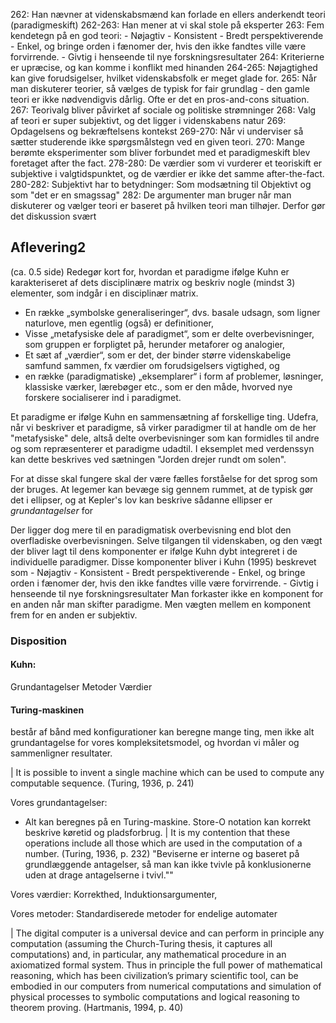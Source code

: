 262: Han nævner at videnskabsmænd kan forlade en ellers anderkendt teori (paradigmeskift)
262-263: Han mener at vi skal stole på eksperter
263: Fem kendetegn på en god teori:
	- Nøjagtiv
	- Konsistent
	- Bredt perspektiverende
	- Enkel, og bringe orden i fænomer der, hvis den ikke fandtes ville være forvirrende.
	- Givtig i henseende til nye forskningsresultater
264: Kriterierne er upræcise, og kan komme i konflikt med hinanden
264-265: Nøjagtighed kan give forudsigelser, hvilket videnskabsfolk er meget glade for.
265: Når man diskuterer teorier, så vælges de typisk for fair grundlag - den gamle teori er ikke nødvendigvis dårlig. Ofte er det en pros-and-cons situation.
267: Teorivalg bliver påvirket af sociale og politiske strømninger
268: Valg af teori er super subjektivt, og det ligger i videnskabens natur
269: Opdagelsens og bekræftelsens kontekst
269-270: Når vi underviser så sætter studerende ikke spørgsmålstegn ved en given teori.
270: Mange berømte eksperimenter som bliver forbundet med et paradigmeskift blev foretaget after the fact.
278-280: De værdier som vi vurderer et teoriskift er subjektive i valgtidspunktet, og de værdier er ikke det samme after-the-fact.
280-282: Subjektivt har to betydninger: Som modsætning til Objektivt og som "det er en smagssag"
282: De argumenter man bruger når man diskuterer og vælger teori er baseret på hvilken teori man tilhøjer. Derfor gør det diskussion svært

## Aflevering2
(ca. 0.5 side) Redegør kort for, hvordan et paradigme ifølge Kuhn er karakteriseret af dets disciplinære matrix og beskriv nogle (mindst 3) elementer, som indgår i en disciplinær matrix.

- En række „symbolske generaliseringer“, dvs. basale udsagn, som ligner naturlove, men egentlig (også) er definitioner,
- Visse „metafysiske dele af paradigmet“, som er delte overbevisninger, som gruppen er forpligtet på, herunder metaforer og analogier,
- Et sæt af „værdier“, som er det, der binder større videnskabelige samfund sammen, fx værdier om forudsigelsers vigtighed, og
- en række (paradigmatiske) „eksemplarer“ i form af problemer, løsninger, klassiske værker, lærebøger etc., som er den måde, hvorved nye forskere socialiserer ind i paradigmet.

Et paradigme er ifølge Kuhn en sammensætning af forskellige ting.
Udefra, når vi beskriver et paradigme, så virker paradigmer til at handle om de her "metafysiske" dele, altså delte overbevisninger som kan formidles til andre og som repræsenterer et paradigme udadtil.
I eksemplet med verdenssyn kan dette beskrives ved sætningen "Jorden drejer rundt om solen".

For at disse skal fungere skal der være fælles forståelse for det sprog som der bruges. At legemer kan bevæge sig gennem rummet, at de typisk gør det i ellipser, og at Kepler's lov kan beskrive sådanne ellipser er _grundantagelser_ for 

Der ligger dog mere til en paradigmatisk overbevisning end blot den overfladiske overbevisningen. Selve tilgangen til videnskaben, og den vægt der bliver lagt til dens komponenter er ifølge Kuhn dybt integreret i de individuelle paradigmer.
Disse komponenter bliver i Kuhn (1995) beskrevet som
	- Nøjagtiv
	- Konsistent
	- Bredt perspektiverende
	- Enkel, og bringe orden i fænomer der, hvis den ikke fandtes ville være forvirrende.
	- Givtig i henseende til nye forskningsresultater
Man forkaster ikke en komponent for en anden når man skifter paradigme. Men vægten mellem en komponent frem for en anden er subjektiv.

### Disposition
#### Kuhn:
Grundantagelser
Metoder
Værdier

#### Turing-maskinen
består af bånd med konfigurationer
kan beregne mange ting, men ikke alt
grundantagelse for vores kompleksitetsmodel, og hvordan vi måler og sammenligner resultater.

| It is possible to invent a single machine which can be used to compute any
computable sequence. (Turing, 1936, p. 241)

Vores grundantagelser:
- Alt kan beregnes på en Turing-maskine. Store-O notation kan korrekt beskrive køretid og pladsforbrug. 
| It is my contention that these operations include all those which are used in
the computation of a number. (Turing, 1936, p. 232)
"Beviserne er interne og baseret på grundlæggende antagelser, så man kan ikke
tvivle på konklusionerne uden at drage antagelserne i tvivl.""

Vores værdier:
Korrekthed, Induktionsargumenter, 

Vores metoder:
Standardiserede metoder for endelige automater

| The digital computer is a universal device and can perform in principle any computation (assuming the Church-Turing thesis, it captures all computations) and, in particular, any mathematical procedure in an axiomatized formal system. Thus in principle the full power of mathematical reasoning, which has been civilization’s primary scientific tool, can be embodied in our computers from numerical computations and simulation of physical processes to symbolic computations and logical reasoning to theorem proving. (Hartmanis, 1994, p. 40)